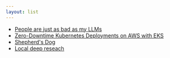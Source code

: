 ```yaml
---
layout: list
---
```


 - [People are just as bad as my LLMs](https://wilsoniumite.com/2025/03/10/people-are-just-as-bad-as-my-llms/)
 - [Zero-Downtime Kubernetes Deployments on AWS with EKS](https://glasskube.dev/blog/kubernetes-zero-downtime-deployments-aws-eks/)
 - [Shepherd's Dog](https://github.com/vnglst/when-ai-fails/blob/main/shepards-dog/README.md)
 - [Local deep reseach](https://github.com/LearningCircuit/local-deep-research)
